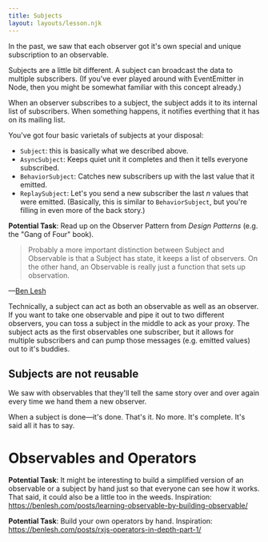 ```yaml
---
title: Subjects
layout: layouts/lesson.njk
---
```


In the past, we saw that each observer got it's own special and unique subscription to an observable.

Subjects are a little bit different. A subject can broadcast the data to multiple subscribers. (If you've ever played around with EventEmitter in Node, then you might be somewhat familiar with this concept already.)

When an observer subscribes to a subject, the subject adds it to its internal list of subscribers. When something happens, it notifies everthing that it has on its mailing list.

You've got four basic varietals of subjects at your disposal:

- `Subject`: this is basically what we described above.
- `AsyncSubject`: Keeps quiet unit it completes and then it tells everyone subscribed.
- `BehaviorSubject`: Catches new subscribers up with the last value that it emitted.
- `ReplaySubject`: Let's you send a new subscriber the last _n_ values that were emitted. (Basically, this is similar to `BehaviorSubject`, but you're filling in even more of the back story.)

**Potential Task**: Read up on the Observer Pattern from _Design Patterns_ (e.g. the "Gang of Four" book).

> Probably a more important distinction between Subject and Observable is that a Subject has state, it keeps a list of observers. On the other hand, an Observable is really just a function that sets up observation.

—[Ben Lesh](https://benlesh.medium.com/on-the-subject-of-subjects-in-rxjs-2b08b7198b93)

Technically, a subject can act as both an observable as well as an observer. If you want to take one observable and pipe it out to two different observers, you can toss a subject in the middle to ack as your proxy. The subject acts as the first observables one subscriber, but it allows for multiple subscribers and can pump those messages (e.g. emitted values) out to it's buddies.

## Subjects are not reusable

We saw with observables that they'll tell the same story over and over again every time we hand them a new observer.

When a subject is done—it's done. That's it. No more. It's complete. It's said all it has to say.

# Observables and Operators

**Potential Task**: It might be interesting to build a simplified version of an observable or a subject by hand just so that everyone can see how it works. That said, it could also be a little too in the weeds. Inspiration: https://benlesh.com/posts/learning-observable-by-building-observable/

**Potential Task**: Build your own operators by hand. Inspiration: https://benlesh.com/posts/rxjs-operators-in-depth-part-1/
